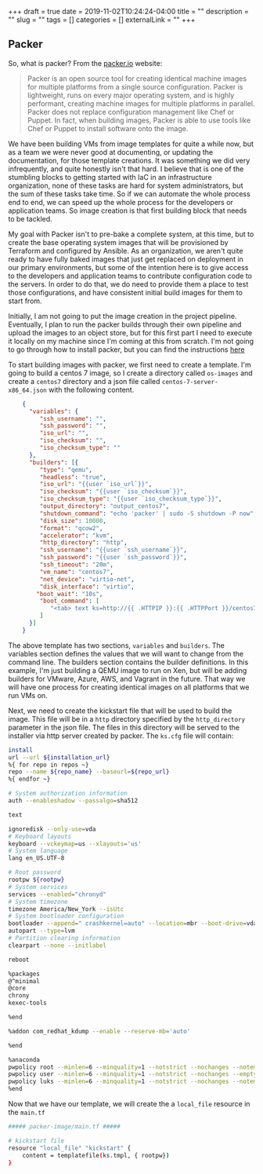 +++ 
draft = true
date = 2019-11-02T10:24:24-04:00
title = ""
description = ""
slug = "" 
tags = []
categories = []
externalLink = ""
+++

## Packer

So, what is packer? From the [packer.io](https://www.packer.io/intro/index.html) website:

> Packer is an open source tool for creating identical machine images for multiple platforms from a single source configuration. Packer is lightweight, runs on every major operating system, and is highly performant, creating machine images for multiple platforms in parallel. Packer does not replace configuration management like Chef or Puppet. In fact, when building images, Packer is able to use tools like Chef or Puppet to install software onto the image.

We have been building VMs from image templates for quite a while now, but as a team we were never good at documenting, or updating the documentation, for those template creations.  It was something we did very infrequently, and quite honestly isn't that hard.  I believe that is one of the stumbling blocks to getting started with IaC in an infrastructure organization, none of these tasks are hard for system administrators, but the sum of these tasks take time. So if we can automate the whole process end to end, we can speed up the whole process for the developers or application teams.  So image creation is that first building block that needs to be tackled.

My goal with Packer isn't to pre-bake a complete system, at this time, but to create the base operating system images that will be provisioned by Terraform and configured by Ansible.  As an organization, we aren't quite ready to have fully baked images that just get replaced on deployment in our primary environments, but some of the intention here is to give access to the developers and application teams to contribute configuration code to the servers.  In order to do that, we do need to provide them a place to test those configurations, and have consistent initial build images for them to start from.

Initially, I am not going to put the image creation in the project pipeline.  Eventually, I plan to run the packer builds through their own pipeline and upload the images to an object store, but for this first part I need to execute it locally on my machine since I'm coming at this from scratch.  I'm not going to go through how to install packer, but you can find the instructions [here](https://www.packer.io/intro/getting-started/install.html)

To start building images with packer, we first need to create a template.  I'm going to build a centos 7 image, so I create a directory called  `os-images` and create a `centos7` directory and a json file called `centos-7-server-x86_64.json` with the following content.

```json
    {
      "variables": {
         "ssh_username": "",
         "ssh_password": "",
         "iso_url": "",
         "iso_checksum": "",
         "iso_checksum_type": ""
      },
      "builders": [{
         "type": "qemu",
         "headless": "true",
         "iso_url": "{{user `iso_url`}}",
         "iso_checksum": "{{user `iso_checksum`}}",
         "iso_checksum_type": "{{user `iso_checksum_type`}}",
         "output_directory": "output_centos7",
         "shutdown_command": "echo 'packer' | sudo -S shutdown -P now",
         "disk_size": 10000,
         "format": "qcow2",
         "accelerator": "kvm",
         "http_directory": "http",
         "ssh_username": "{{user `ssh_username`}}",
         "ssh_password": "{{user `ssh_password`}}",
         "ssh_timeout": "20m",
         "vm_name": "centos7",
         "net_device": "virtio-net",
         "disk_interface": "virtio",
        "boot_wait": "10s",
         "boot_command": [
            "<tab> text ks=http://{{ .HTTPIP }}:{{ .HTTPPort }}/centos7-ks.cfg<enter><wait>"
         ]
      }]
    }
```

The above template has two sections, `variables` and `builders`.  The variables section defines the values that we will want to change from the command line.  The builders section contains the builder definitions.  In this example, I'm just building a QEMU image to run on Xen, but will be adding builders for VMware, Azure, AWS, and Vagrant in the future.  That way we will have one process for creating identical images on all platforms that we run VMs on.

Next, we need to create the kickstart file that will be used to build the image.  This file will be in a `http` directory specified by the `http_directory` parameter in the json file.  The files in this directory will be served to the installer via http server created by packer. 
The `ks.cfg` file will contain:

```sh
install
url --url ${installation_url}
%{ for repo in repos ~}
repo --name ${repo_name} --baseurl=${repo_url}
%{ endfor ~}

# System authorization information
auth --enableshadow --passalgo=sha512

text

ignoredisk --only-use=vda
# Keyboard layouts
keyboard --vckeymap=us --xlayouts='us'
# System language
lang en_US.UTF-8

# Root password
rootpw ${rootpw}
# System services
services --enabled="chronyd"
# System timezone
timezone America/New_York --isUtc
# System bootloader configuration
bootloader --append=" crashkernel=auto" --location=mbr --boot-drive=vda
autopart --type=lvm
# Partition clearing information
clearpart --none --initlabel

reboot

%packages
@^minimal
@core
chrony
kexec-tools

%end

%addon com_redhat_kdump --enable --reserve-mb='auto'

%end

%anaconda
pwpolicy root --minlen=6 --minquality=1 --notstrict --nochanges --notempty
pwpolicy user --minlen=6 --minquality=1 --notstrict --nochanges --emptyok
pwpolicy luks --minlen=6 --minquality=1 --notstrict --nochanges --notempty
%end
```

Now that we have our template, we will create the a `local_file` resource in the `main.tf`

```sh
##### packer-image/main.tf #####

# kickstart file 
resource "local_file" "kickstart" {
    content = templatefile(ks.tmpl, { rootpw})
}

